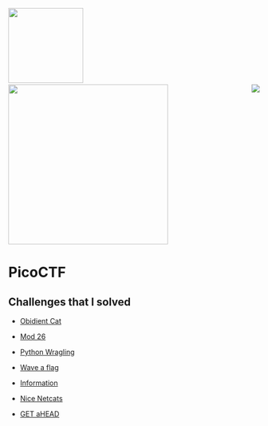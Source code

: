 <img src ="https://img.shields.io/badge/PicoGym%20Score-60%20-blueviolet" width = 150 /> &nbsp;&nbsp;&nbsp;&nbsp; &nbsp;&nbsp;&nbsp; <a href ="https://play.picoctf.org/users/Stephen_Nedumbally"><img src ="https://img.shields.io/badge/PicoCTF%20Username-Stephen__Nedumbally%20-brightgreen" width = 320 /></a>
<a href ="https://play.picoctf.org/practice?"><img src ="https://picoctf.org/img/logos/picoctf-logo-horizontal-white.svg" align = "right" /></a>

# PicoCTF 
<h2>
Challenges that I solved</h2>

* [Obidient Cat](https://github.com/Drupad-DeV/Bi0s-Tasks/tree/main/PicoCTf/Obedient%20Cat)

* [Mod 26](https://github.com/Drupad-DeV/Bi0s-Tasks/tree/main/PicoCTf/Mod%2026)
* [Python Wragling](https://github.com/Drupad-DeV/Bi0s-Tasks/tree/main/PicoCTf/Python%20Wragling)
* [Wave a flag](https://github.com/Drupad-DeV/Bi0s-Tasks/tree/main/PicoCTf/Wave%20a%20flag)
* [Information](https://github.com/Drupad-DeV/Bi0s-Tasks/tree/main/PicoCTf/Information)
* [Nice Netcats](https://github.com/Drupad-DeV/Bi0s-Tasks/tree/main/PicoCTf/Nice%20Netcats)
* [GET aHEAD](https://github.com/Drupad-DeV/Bi0s-Tasks/tree/main/PicoCTf/GETaHEAD)
